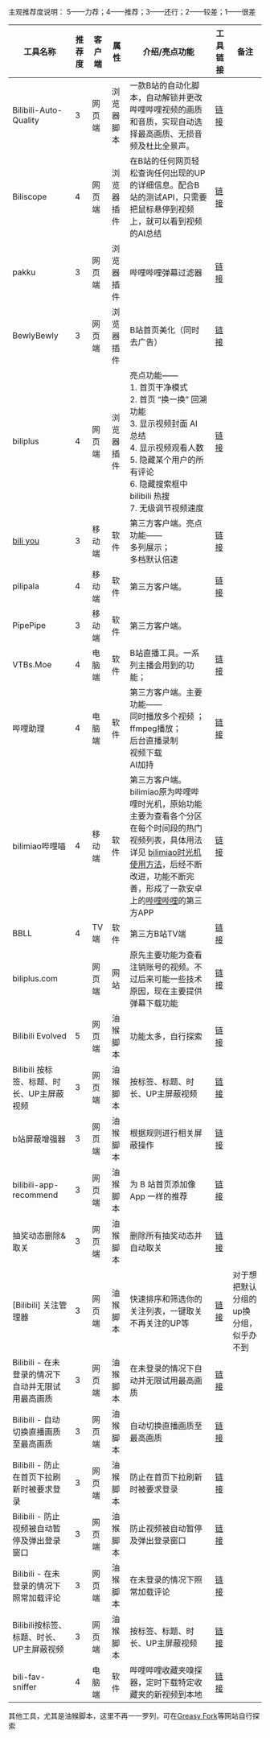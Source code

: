 
主观推荐度说明：
5——力荐；4——推荐；3——还行；2——较差；1——很差

| 工具名称                                            | 推荐度 | 客户端 | 属性    | 介绍/亮点功能                                                                                                                                                                                                                              | 工具链接                                                                                                                                                                                                                                   | 备注                   |
| ----------------------------------------------- | --- | --- | ----- | ------------------------------------------------------------------------------------------------------------------------------------------------------------------------------------------------------------------------------------ | -------------------------------------------------------------------------------------------------------------------------------------------------------------------------------------------------------------------------------------- | -------------------- |
| Bilibili-Auto-Quality                           | 3   | 网页端 | 浏览器脚本 | 一款B站的自动化脚本，自动解锁并更改哔哩哔哩视频的画质和音质，实现自动选择最高画质、无损音频及杜比全景声。                                                                                                                                                                                | [链接](https://github.com/AHCorn/Bilibili-Auto-Quality)                                                                                                                                                                                  |                      |
| Biliscope                                       | 4   | 网页端 | 浏览器插件 | 在B站的任何网页轻松查询任何出现的UP的详细信息。配合B站的测试API，只需要把鼠标悬停到视频上，就可以看到视频的AI总结                                                                                                                                                                        | [链接](https://github.com/gaogaotiantian/biliscope)                                                                                                                                                                                      |                      |
| pakku                                           | 3   | 网页端 | 浏览器插件 | 哔哩哔哩弹幕过滤器                                                                                                                                                                                                                            | [链接](https://github.com/xmcp/pakku.js)                                                                                                                                                                                                 |                      |
| BewlyBewly                                      | 3   | 网页端 | 浏览器插件 | B站首页美化（同时去广告）                                                                                                                                                                                                                        | [链接](https://addons.mozilla.org/zh-CN/firefox/addon/bewlybewly/?utm_source=addons.mozilla.org&utm_medium=referral&utm_content=search)                                                                                                  |                      |
| biliplus                                        | 4   | 网页端 | 浏览器插件 | 亮点功能——<br>1. 首页干净模式<br>2. 首页 “换一换” 回溯功能  <br>3. 显示视频封面 AI 总结  <br>4. 显示视频观看人数  <br>5. 隐藏某个用户的所有评论  <br>6. 隐藏搜索框中 bilibili 热搜  <br>7. 无级调节视频速度                                                                                        | [链接](https://gitee.com/liupeiqiang/biliplus)                                                                                                                                                                                           |                      |
| [bili you](https://github.com/lucinhu/bili_you) | 3   | 移动端 | 软件    | 第三方客户端。亮点功能——<br>多列展示；<br>多档默认倍速                                                                                                                                                                                                     | [链接](https://github.com/lucinhu/bili_you)                                                                                                                                                                                              |                      |
| pilipala                                        | 4   | 移动端 | 软件    | 第三方客户端。                                                                                                                                                                                                                              | [链接](https://github.com/guozhigq/pilipala)                                                                                                                                                                                             |                      |
| PipePipe                                        | 3   | 移动端 | 软件    | 第三方客户端。                                                                                                                                                                                                                              |                                                                                                                                                                                                                                        |                      |
| VTBs.Moe                                        | 4   | 电脑端 | 软件    | B站直播工具。一系列主播会用到的功能；                                                                                                                                                                                                                  | [链接](https://dd.center/)                                                                                                                                                                                                               |                      |
| 哔哩助理                                            | 4   | 电脑端 | 软件    | 第三方客户端。主要功能——<br>同时播放多个视频 ；<br>ffmpeg播放； <br>后台直播录制<br>视频下载<br>AI加持                                                                                                                                                                  | [链接](http://github.com/Richasy/Bili.Copilot)                                                                                                                                                                                           |                      |
| bilimiao哔哩喵                                     | 4   | 移动端 | 软件    | 第三方客户端。bilimiao原为哔哩哔哩时光机，原始功能主要为查看各个分区在每个时间段的热门视频列表，具体用法详见 [bilimiao时光机使用方法](https://github.com/10miaomiao/bilimiao2/blob/master/doc/%E6%97%B6%E5%85%89%E6%9C%BA.md)，后经不断改进，功能不断完善，形成了一款安卓上的[哔哩哔哩](https://www.bilibili.com/)的第三方APP | [链接](https://github.com/10miaomiao/bilimiao2)                                                                                                                                                                                          |                      |
| BBLL                                            | 4   | TV端 | 软件    | 第三方B站TV端                                                                                                                                                                                                                             | [链接](https://github.com/xiaye13579/BBLL)                                                                                                                                                                                               |                      |
| biliplus.com                                    |     | 网页端 | 网站    | 原先主要功能为查看注销账号的视频。不过后来可能一些技术原因，现在主要提供弹幕下载功能                                                                                                                                                                                           | [链接](https://biliplus.com)                                                                                                                                                                                                             |                      |
| Bilibili Evolved                                | 5   | 网页端 | 油猴脚本  | 功能太多，自行探索                                                                                                                                                                                                                            | [链接](https://github.com/the1812/Bilibili-Evolved)                                                                                                                                                                                      |                      |
| Bilibili 按标签、标题、时长、UP主屏蔽视频                      | 3   | 网页端 | 油猴脚本  | 按标签、标题、时长、UP主屏蔽视频                                                                                                                                                                                                                    | [链接](https://greasyfork.org/zh-CN/scripts/481629-bilibili-%E6%8C%89%E6%A0%87%E7%AD%BE-%E6%A0%87%E9%A2%98-%E6%97%B6%E9%95%BF-up%E4%B8%BB%E5%B1%8F%E8%94%BD%E8%A7%86%E9%A2%91)                                                           |                      |
| b站屏蔽增强器                                         | 3   | 网页端 | 油猴脚本  | 根据规则进行相关屏蔽操作                                                                                                                                                                                                                         | [链接](https://greasyfork.org/zh-CN/scripts/461382-b%E7%AB%99%E5%B1%8F%E8%94%BD%E5%A2%9E%E5%BC%BA%E5%99%A8)                                                                                                                              |                      |
| bilibili-app-recommend                          | 3   | 网页端 | 油猴脚本  | 为 B 站首页添加像 App 一样的推荐                                                                                                                                                                                                                 | [链接](https://greasyfork.org/zh-CN/scripts/443530-bilibili-app-recommend)                                                                                                                                                               |                      |
| 抽奖动态删除&取关                                       | 3   | 网页端 | 油猴脚本  | 删除所有抽奖动态并自动取关                                                                                                                                                                                                                        | [链接](https://greasyfork.org/zh-CN/scripts/387046-%E6%8A%BD%E5%A5%96%E5%8A%A8%E6%80%81%E5%88%A0%E9%99%A4-%E5%8F%96%E5%85%B3)                                                                                                            |                      |
| [Bilibili] 关注管理器                                | 3   | 网页端 | 油猴脚本  | 快速排序和筛选你的关注列表，一键取关不再关注的UP等                                                                                                                                                                                                           | [链接](https://greasyfork.org/zh-CN/scripts/428895-bilibili-%E5%85%B3%E6%B3%A8%E7%AE%A1%E7%90%86%E5%99%A8)                                                                                                                               | 对于想把默认分组的up换分组，似乎办不到 |
| Bilibili - 在未登录的情况下自动并无限试用最高画质                  | 3   | 网页端 | 油猴脚本  | 在未登录的情况下自动并无限试用最高画质                                                                                                                                                                                                                  | [链接](https://greasyfork.org/zh-CN/scripts/467511-bilibili-%E5%9C%A8%E6%9C%AA%E7%99%BB%E5%BD%95%E7%9A%84%E6%83%85%E5%86%B5%E4%B8%8B%E8%87%AA%E5%8A%A8%E5%B9%B6%E6%97%A0%E9%99%90%E8%AF%95%E7%94%A8%E6%9C%80%E9%AB%98%E7%94%BB%E8%B4%A8) |                      |
| Bilibili - 自动切换直播画质至最高画质                        | 3   | 网页端 | 油猴脚本  | 自动切换直播画质至最高画质                                                                                                                                                                                                                        | [链接](https://greasyfork.org/zh-CN/scripts/467427-bilibili-%E8%87%AA%E5%8A%A8%E5%88%87%E6%8D%A2%E7%9B%B4%E6%92%AD%E7%94%BB%E8%B4%A8%E8%87%B3%E6%9C%80%E9%AB%98%E7%94%BB%E8%B4%A8)                                                       |                      |
| Bilibili - 防止在首页下拉刷新时被要求登录                      | 3   | 网页端 | 油猴脚本  | 防止在首页下拉刷新时被要求登录                                                                                                                                                                                                                      | [链接](https://greasyfork.org/zh-CN/scripts/487594-bilibili-%E9%98%B2%E6%AD%A2%E5%9C%A8%E9%A6%96%E9%A1%B5%E4%B8%8B%E6%8B%89%E5%88%B7%E6%96%B0%E6%97%B6%E8%A2%AB%E8%A6%81%E6%B1%82%E7%99%BB%E5%BD%95)                                     |                      |
| Bilibili - 防止视频被自动暂停及弹出登录窗口                     | 3   | 网页端 | 油猴脚本  | 防止视频被自动暂停及弹出登录窗口                                                                                                                                                                                                                     | [链接](https://greasyfork.org/zh-CN/scripts/467474-bilibili-%E9%98%B2%E6%AD%A2%E8%A7%86%E9%A2%91%E8%A2%AB%E8%87%AA%E5%8A%A8%E6%9A%82%E5%81%9C%E5%8F%8A%E5%BC%B9%E5%87%BA%E7%99%BB%E5%BD%95%E7%AA%97%E5%8F%A3)                            |                      |
| Bilibili - 在未登录的情况下照常加载评论                       | 3   | 网页端 | 油猴脚本  | 在未登录的情况下照常加载评论                                                                                                                                                                                                                       | [链接](https://greasyfork.org/zh-CN/scripts/473498-bilibili-%E5%9C%A8%E6%9C%AA%E7%99%BB%E5%BD%95%E7%9A%84%E6%83%85%E5%86%B5%E4%B8%8B%E7%85%A7%E5%B8%B8%E5%8A%A0%E8%BD%BD%E8%AF%84%E8%AE%BA)                                              |                      |
| Bilibili按标签、标题、时长、UP主屏蔽视频                       | 3   | 网页端 | 油猴脚本  | 按标签、标题、时长、UP主屏蔽视频                                                                                                                                                                                                                    | [链接](https://greasyfork.org/zh-CN/scripts/481629)                                                                                                                                                                                      |                      |
| bili-fav-sniffer                                | 4   | 电脑端 | 软件    | 哔哩哔哩收藏夹嗅探器，定时下载特定收藏夹的新视频到本地                                                                                                                                                                                                          | [链接](https://github.com/BarryLiu1995/bili-fav-sniffer)                                                                                                                                                                                 |                      |

其他工具，尤其是油猴脚本，这里不再一一罗列，可在[Greasy Fork](https://greasyfork.org/zh-CN)等网站自行探索